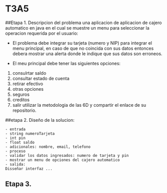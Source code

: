 # T3A5

##Etapa 1. Descripcion del problema una aplicacion de aplicacion de cajero automatico en java en el cual se muestre un menu para seleccionar la operacion requerida por el usuario: 

- El problema debe integrar su tarjeta (numero y NIP) para integrar el menu principal, en caso de que no coincida con sus datos entonces debera mostrar una alerta donde le indique que sus datos son erroneos.

- El meu principal debe tener las siguientes opciones:

1. consulrtar saldo
2. consultar estado de cuenta
3. retirar efectivo 
4. otras opciones
5. seguros
6. creditos 
7. salir
utilizar la metodologia de las 6D y compartir el enlace de su repositorio. 


##etapa 2. Diseño de la solucion:
~~~
- entrada 
- string numeroTarjeta
- int pin 
- float saldo 
- adicionales: nombre, email, telefono 
- proceso 
- validar los datos ingresados: numero de tarjeta y pin 
- mostrar un menu de opciones del cajero automatico 
- salida: 
Disseñar interfaz ...
~~~
## Etapa 3. 

